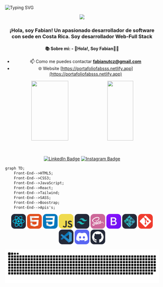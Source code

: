 ![Typing SVG](https://readme-typing-svg.herokuapp.com/?color=02D9F7FF&size=35&center=true&vCenter=true&width=1000&lines=Hola+soy+Fabian;Front+End+Dev;👋+👋;Bienvenidos!)

<!---------------------------------------------------------------------------------------------------->

<div id="header" align="center">
  <img
src="https://imgur.com/TbQmrBW"
    width="full"
  />
  <h3 align="center">
    ¡Hola, soy Fabian! Un apasionado desarrollador de software con sede en
    Costa Rica. Soy desarrollador Web-Full Stack
  </h3>
</div>
<!---------------------------------------------------------------------------------------------------->
<div align="center">
  <h4 align="center">
    📚 Sobre mi: - 📝Hola!, Soy Fabian👋🏻
  </h4>

- 📫 Como me puedes contactar **fabianutcz@gmail.com** 
- 🌐 Website [https://portafoliofabsss.netlify.app](https://portafoliofabsss.netlify.app)
</div>
<!---------------------------------------------------------------------------------------------------->

<div align="center">  
  <img width="49%" height="195px" src="https://github-readme-stats.vercel.app/api?username=tostyxx&theme=dark&show_icons=true&hide_border=true&count_private=true"/>
  
  <img width="41%" height="195px" src="https://github-readme-stats.vercel.app/api/top-langs/?username=tostyxx&theme=dark&show_icons=true&hide_border=true&layout=compact" />
</div> 

<!---------------------------------------------------------------------------------------------------->

<p align="center">
  <br/><br/><a href="https://www.linkedin.com/in/fabianalvarezz/" target="_blank"><img src="https://img.shields.io/badge/-LinkedIn-0A0A0B?logo=linkedin&style=for-the-badge&logoColor=white" alt="LinkedIn Badge" /></a>
  <a href="https://www.instagram.com/f_alvarez16/" target="_blank"><img src="https://img.shields.io/badge/-Instagram-0A0A0B?logo=instagram&style=for-the-badge&logoColor=white" alt="Instagram Badge" /></a>
</p>

<!---------------------------------------------------------------------------------------------------->

```mermaid
graph TD;
    Front-End-->HTML5;
    Front-End-->CSS3;
    Front-End-->JavaScript;
    Front-End-->React;
    Front-End-->Tailwind;
    Front-End-->SASS;
    Front-End-->Boostrap;
    Front-End-->Apis's;
  ```
<p align="center">
<img src="https://github.com/tandpfun/skill-icons/blob/main/icons/React-Dark.svg" width="48" title="React.Js"> 
<img src="https://github.com/tandpfun/skill-icons/blob/main/icons/HTML.svg" width="48" title="HTML"> 
<img src="https://github.com/tandpfun/skill-icons/blob/main/icons/CSS.svg" width="48" title="CSS">   
<img src="https://github.com/tandpfun/skill-icons/blob/main/icons/JavaScript.svg" width="48"  title="Javascript">      
<img src="https://github.com/tandpfun/skill-icons/blob/main/icons/TailwindCSS-Dark.svg" width="48" title="TailWindCss">     
<img src="https://github.com/tandpfun/skill-icons/blob/main/icons/Sass.svg" width="48" title="Sass">  
<img src="https://github.com/tandpfun/skill-icons/blob/main/icons/Bootstrap.svg" width="48">   
<img src="https://github.com/tandpfun/skill-icons/blob/main/icons/Netlify-Dark.svg" width="48" title="Netlify">    
<img src="https://github.com/tandpfun/skill-icons/blob/main/icons/Git.svg" width="48" title="Git">    
<img src="https://github.com/tandpfun/skill-icons/blob/main/icons/VSCode-Dark.svg" width="48" title="Vscode">   
<img src="https://github.com/tandpfun/skill-icons/blob/main/icons/Discord.svg" width="48" title="Discord">   
<img src="https://github.com/tandpfun/skill-icons/blob/main/icons/Github-Dark.svg" width="48" title="Github">   
<p/>

<!---------------------------------------------------------------------------------------------------->

![](https://github.com/Platane/snk/raw/output/github-contribution-grid-snake.svg)
